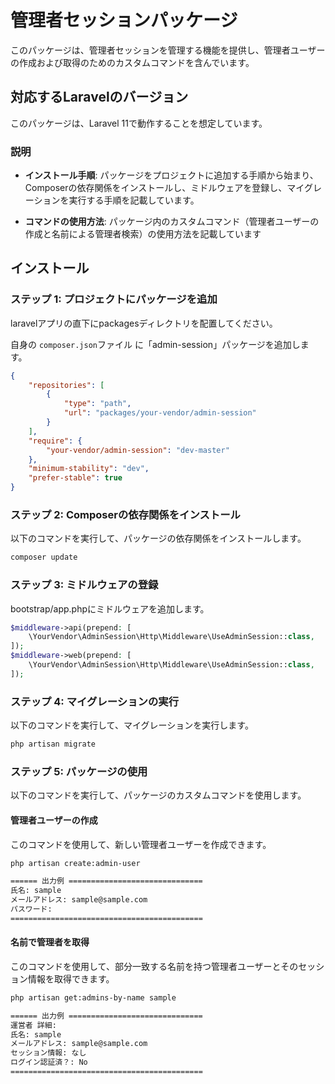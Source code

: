 # 管理者セッションパッケージ

このパッケージは、管理者セッションを管理する機能を提供し、管理者ユーザーの作成および取得のためのカスタムコマンドを含んでいます。

## 対応するLaravelのバージョン

このパッケージは、Laravel 11で動作することを想定しています。

### 説明

- **インストール手順**: パッケージをプロジェクトに追加する手順から始まり、Composerの依存関係をインストールし、ミドルウェアを登録し、マイグレーションを実行する手順を記載しています。

- **コマンドの使用方法**: パッケージ内のカスタムコマンド（管理者ユーザーの作成と名前による管理者検索）の使用方法を記載しています

## インストール

### ステップ 1: プロジェクトにパッケージを追加

laravelアプリの直下にpackagesディレクトリを配置してください。

自身の `composer.json`ファイル に「admin-session」パッケージを追加します。

```json
{
    "repositories": [
        {
            "type": "path",
            "url": "packages/your-vendor/admin-session"
        }
    ],
    "require": {
        "your-vendor/admin-session": "dev-master"
    },
    "minimum-stability": "dev",
    "prefer-stable": true
}
```

### ステップ 2: Composerの依存関係をインストール
以下のコマンドを実行して、パッケージの依存関係をインストールします。


```sh
composer update
```

### ステップ 3: ミドルウェアの登録
bootstrap/app.phpにミドルウェアを追加します。

```php
$middleware->api(prepend: [
    \YourVendor\AdminSession\Http\Middleware\UseAdminSession::class,
]);
$middleware->web(prepend: [
    \YourVendor\AdminSession\Http\Middleware\UseAdminSession::class,
]);
```

### ステップ 4: マイグレーションの実行
以下のコマンドを実行して、マイグレーションを実行します。

```sh
php artisan migrate
```

### ステップ 5: パッケージの使用
以下のコマンドを実行して、パッケージのカスタムコマンドを使用します。

#### 管理者ユーザーの作成
このコマンドを使用して、新しい管理者ユーザーを作成できます。

```sh
php artisan create:admin-user

====== 出力例 ==============================
氏名: sample
メールアドレス: sample@sample.com
パスワード: 
===========================================
```

#### 名前で管理者を取得
このコマンドを使用して、部分一致する名前を持つ管理者ユーザーとそのセッション情報を取得できます。

```sh
php artisan get:admins-by-name sample

====== 出力例 ==============================
運営者 詳細:
氏名: sample
メールアドレス: sample@sample.com
セッション情報: なし
ログイン認証済？: No
===========================================
```

